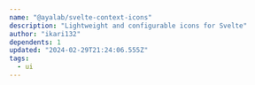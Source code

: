 ```yaml
---
name: "@ayalab/svelte-context-icons"
description: "Lightweight and configurable icons for Svelte"
author: "ikari132"
dependents: 1
updated: "2024-02-29T21:24:06.555Z"
tags: 
  - ui
---
```

